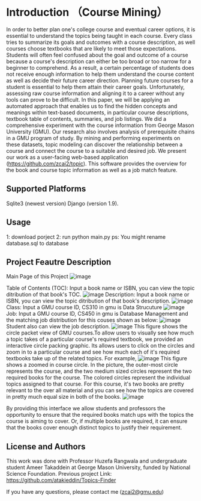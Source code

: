 # Introduction （Course Mining）
In order to better plan one's college course and eventual career options, it is essential to understand the topics being taught in each course. Every class tries to summarize its goals and outcomes with a course description, as well courses choose textbooks that are likely to meet those expectations. Students will often feel confused about the goal and outcome of a course because a course's description can either be too broad or too narrow for a beginner to comprehend. As a result, a certain percentage of students does not receive enough information to help them understand the course content as well as decide their future career direction. Planning future courses for a student is essential to help them attain their career goals. Unfortunately, assessing raw course information and aligning it to a career without any tools can prove to be difficult. In this paper, we will be applying an automated approach that enables us to find the hidden concepts and meanings within text-based documents, in particular course descriptions, textbook table of contents, summaries, and job listings. We did a comprehensive experiment with the course information from George Mason University (GMU). Our research also involves analysis of prerequisite chains in a GMU program of study. By mining and performing experiments on these datasets, topic modeling can discover the relationship between a course and connect the course to a suitable and desired job. We present our work as a user-facing web-based application (https://github.com/zcai2/topic). This software provides the overview for the book and course topic information as well as a job match feature.

## Supported Platforms

Sqlite3 (newest version)
Django (version 1.9).

## Usage
1: download porject
2: run python main.py
ps:
You might rename database.sql to database

## Project Feautre Description
Main Page of this Project
![image](https://user-images.githubusercontent.com/25554549/48011057-d5cb2780-e159-11e8-9012-2bc5d4365b4d.png)

Table of Contents (TOC): Input a book name or ISBN, you can view the topic ditribution of that book's TOC.
![image](https://user-images.githubusercontent.com/25554549/48011181-19be2c80-e15a-11e8-9ab2-4e194cc5c088.png)
Description: Input a book name or ISBN, you can view the topic ditribution of that book's description.
![image](https://user-images.githubusercontent.com/25554549/48011218-2b9fcf80-e15a-11e8-8e58-aa69fe3cdfce.png)
Class: Input a GMU course ID, CS310 in gmu is Data Strucuture
![image](https://user-images.githubusercontent.com/25554549/48011239-36f2fb00-e15a-11e8-9e78-c15a41e1d9ed.png)
Job: Input a GMU course ID, CS450 in gmu is Database Management and the matching job distribution for this couses shown as below:
![image](https://user-images.githubusercontent.com/25554549/48011311-60ac2200-e15a-11e8-9f26-2e3c0e16e09e.png)
Student also can view the job description.
![image](https://user-images.githubusercontent.com/25554549/48011271-4a9e6180-e15a-11e8-844f-2989e5a226be.png)
This figure shows the circle packet view of GMU courses.To allow users to visually see how much a topic takes of a particular course's required textbook, we provided an interactive circle packing graphic. Its allows users to click on the circles and zoom in to a particular course and see how much each of it's required textbooks take up of the related topics. For example, 
![image](https://user-images.githubusercontent.com/25554549/48136664-2f0e9480-e2db-11e8-92a1-5948e6890cd8.png)
This figure shows a zoomed in course circle. In the picture, the outer-most circle represents the course, and the two medium sized circles represent the two required books for the course. The colored circles represent the individual topics assigned to that course. For this course, it's two books are pretty relevant to the over all material and you can see how the topics are covered in pretty much equal size in both of the books.
![image](https://user-images.githubusercontent.com/25554549/48136720-55cccb00-e2db-11e8-8241-1170c2b40ac4.png)

By providing this interface we allow students and professors the opportunity to ensure that the required books match ups with the topics the course is aiming to cover. Or, if multiple books are required, it can ensure that the books cover enough distinct topics to justify their requirement.



## License and Authors

This work was done with Professor Huzefa Rangwala and undergraduate student Ameer Takaddein at George Mason University, funded by National Science Foundation.
Previous project Link:
https://github.com/atakieddin/Topics-Finder

If you have any questions, please contact me (zcai2@gmu.edu)

